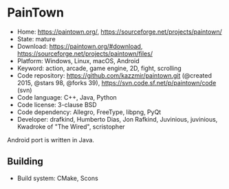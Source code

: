 # PainTown

- Home: https://paintown.org/, https://sourceforge.net/projects/paintown/
- State: mature
- Download: https://paintown.org/#download, https://sourceforge.net/projects/paintown/files/
- Platform: Windows, Linux, macOS, Android
- Keyword: action, arcade, game engine, 2D, fight, scrolling
- Code repository: https://github.com/kazzmir/paintown.git (@created 2015, @stars 98, @forks 39), https://svn.code.sf.net/p/paintown/code (svn)
- Code language: C++, Java, Python
- Code license: 3-clause BSD
- Code dependency: Allegro, FreeType, libpng, PyQt
- Developer: drafkind, Humberto Dias, Jon Rafkind, Juvinious, juvinious, Kwadroke of "The Wired", scristopher

Android port is written in Java.

## Building

- Build system: CMake, Scons
